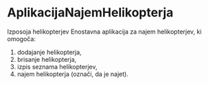 # AplikacijaNajemHelikopterja
Izposoja helikopterjev 
Enostavna aplikacija za najem helikopterjev, ki omogoča:
1. dodajanje helikopterja,
2. brisanje helikopterja,
3. izpis seznama helikopterjev,
4. najem helikopterja (označi, da je najet).
